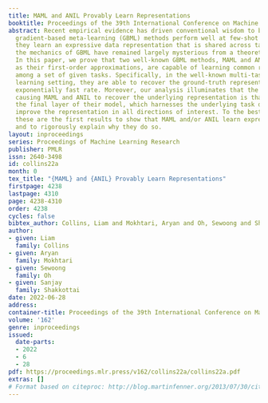 ```yaml
---
title: MAML and ANIL Provably Learn Representations
booktitle: Proceedings of the 39th International Conference on Machine Learning
abstract: Recent empirical evidence has driven conventional wisdom to believe that
  gradient-based meta-learning (GBML) methods perform well at few-shot learning because
  they learn an expressive data representation that is shared across tasks. However,
  the mechanics of GBML have remained largely mysterious from a theoretical perspective.
  In this paper, we prove that two well-known GBML methods, MAML and ANIL, as well
  as their first-order approximations, are capable of learning common representation
  among a set of given tasks. Specifically, in the well-known multi-task linear representation
  learning setting, they are able to recover the ground-truth representation at an
  exponentially fast rate. Moreover, our analysis illuminates that the driving force
  causing MAML and ANIL to recover the underlying representation is that they adapt
  the final layer of their model, which harnesses the underlying task diversity to
  improve the representation in all directions of interest. To the best of our knowledge,
  these are the first results to show that MAML and/or ANIL learn expressive representations
  and to rigorously explain why they do so.
layout: inproceedings
series: Proceedings of Machine Learning Research
publisher: PMLR
issn: 2640-3498
id: collins22a
month: 0
tex_title: "{MAML} and {ANIL} Provably Learn Representations"
firstpage: 4238
lastpage: 4310
page: 4238-4310
order: 4238
cycles: false
bibtex_author: Collins, Liam and Mokhtari, Aryan and Oh, Sewoong and Shakkottai, Sanjay
author:
- given: Liam
  family: Collins
- given: Aryan
  family: Mokhtari
- given: Sewoong
  family: Oh
- given: Sanjay
  family: Shakkottai
date: 2022-06-28
address:
container-title: Proceedings of the 39th International Conference on Machine Learning
volume: '162'
genre: inproceedings
issued:
  date-parts:
  - 2022
  - 6
  - 28
pdf: https://proceedings.mlr.press/v162/collins22a/collins22a.pdf
extras: []
# Format based on citeproc: http://blog.martinfenner.org/2013/07/30/citeproc-yaml-for-bibliographies/
---
```

